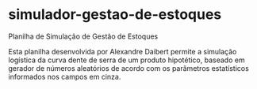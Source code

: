 # simulador-gestao-de-estoques
Planilha de Simulação de Gestão de Estoques

Esta planilha desenvolvida por Alexandre Daibert permite a simulação logística da curva dente de serra de um produto hipotético, baseado em gerador de números aleatórios de acordo com os parâmetros estatísticos informados nos campos em cinza.
